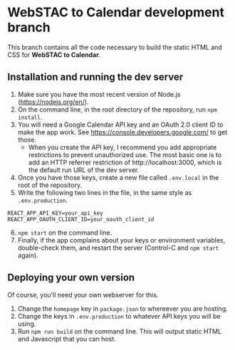 # WebSTAC to Calendar development branch

This branch contains all the code necessary to build the static HTML and CSS for **WebSTAC to Calendar**.

## Installation and running the dev server
1. Make sure you have the most recent version of Node.js (https://nodejs.org/en/).
2. On the command line, in the root directory of the repository, run `npm install`.
3. You will need a Google Calendar API key and an OAuth 2.0 client ID to make the app work.  See https://console.developers.google.com/ to get those.
    * When you create the API key, I recommend you add appropriate restrictions to prevent unauthorized use.  The most basic one is to add an HTTP referrer restriction of http://localhost:3000, which is the default run URL of the dev server.
4. Once you have those keys, create a new file called `.env.local` in the root of the repository.
5. Write the following two lines in the file, in the same style as `.env.production`.
```
REACT_APP_API_KEY=your_api_key
REACT_APP_OAUTH_CLIENT_ID=your_oauth_client_id
```
6. `npm start` on the command line.
7. Finally, if the app complains about your keys or environment variables, double-check them, and restart the server (Control-C and `npm start` again).

## Deploying your own version
Of course, you'll need your own webserver for this.

1. Change the `homepage` key in `package.json` to whereever you are hosting.
2. Change the keys in `.env.production` to whatever API keys you will be using.
3. Run `npm run build` on the command line.  This will output static HTML and Javascript that you can host.